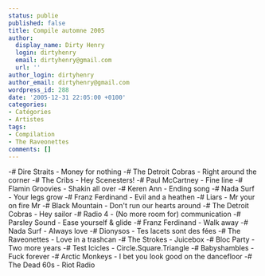 ```yaml
---
status: publie
published: false
title: Compile automne 2005
author:
  display_name: Dirty Henry
  login: dirtyhenry
  email: dirtyhenry@gmail.com
  url: ''
author_login: dirtyhenry
author_email: dirtyhenry@gmail.com
wordpress_id: 288
date: '2005-12-31 22:05:00 +0100'
categories:
- Catégories
- Artistes
tags:
- Compilation
- The Raveonettes
comments: []
---
```

-# Dire Straits - Money for nothing
-# The Detroit Cobras - Right around the corner
-# The Cribs - Hey Scenesters!
-# Paul McCartney - Fine line
-# Flamin Groovies - Shakin all over
-# Keren Ann - Ending song
-# Nada Surf - Your legs grow
-# Franz Ferdinand - Evil and a heathen
-# Liars - Mr your on fire Mr
-# Black Mountain - Don't run our hearts around
-# The Detroit Cobras - Hey sailor
-# Radio 4 - (No more room for) communication
-# Parsley Sound - Ease yourself & glide
-# Franz Ferdinand - Walk away
-# Nada Surf - Always love
-# Dionysos - Tes lacets sont des fées
-# The Raveonettes - Love in a trashcan
-# The Strokes - Juicebox
-# Bloc Party - Two more years
-# Test Icicles - Circle.Square.Triangle
-# Babyshambles - Fuck forever
-# Arctic Monkeys - I bet you look good on the dancefloor
-# The Dead 60s - Riot Radio
